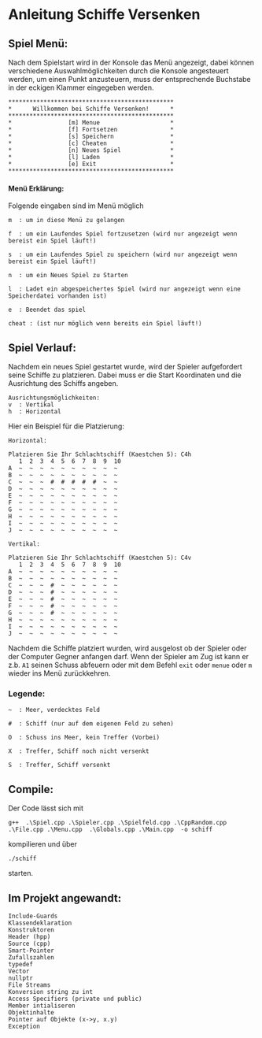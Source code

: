 # Anleitung Schiffe Versenken


## Spiel Menü:
Nach dem Spielstart wird in der Konsole das Menü angezeigt,
dabei können verschiedene Auswahlmöglichkeiten durch die Konsole angesteuert werden,
um einen Punkt anzusteuern, muss der entsprechende Buchstabe in der eckigen Klammer eingegeben werden.
```
***********************************************
*      Willkommen bei Schiffe Versenken!      *
***********************************************
*                [m] Menue                    *
*                [f] Fortsetzen               *
*                [s] Speichern                *
*                [c] Cheaten                  *
*                [n] Neues Spiel              *
*                [l] Laden                    *
*                [e] Exit                     *
***********************************************
```
#### Menü Erklärung: 
Folgende eingaben sind im Menü möglich
```
m  : um in diese Menü zu gelangen

f  : um ein Laufendes Spiel fortzusetzen (wird nur angezeigt wenn bereist ein Spiel läuft!)

s  : um ein Laufendes Spiel zu speichern (wird nur angezeigt wenn bereist ein Spiel läuft!)

n  : um ein Neues Spiel zu Starten

l  : Ladet ein abgespeichertes Spiel (wird nur angezeigt wenn eine Speicherdatei vorhanden ist)

e  : Beendet das spiel

cheat : (ist nur möglich wenn bereits ein Spiel läuft!)
```

## Spiel Verlauf:
Nachdem ein neues Spiel gestartet wurde,
wird der Spieler aufgefordert seine Schiffe zu platzieren.
Dabei muss er die Start Koordinaten und die Ausrichtung des Schiffs angeben. 
```
Ausrichtungsmöglichkeiten:
v  : Vertikal
h  : Horizontal
```
Hier ein Beispiel für die Platzierung:
```
Horizontal:

Platzieren Sie Ihr Schlachtschiff (Kaestchen 5): C4h
   1  2  3  4  5  6  7  8  9  10
A  ~  ~  ~  ~  ~  ~  ~  ~  ~  ~
B  ~  ~  ~  ~  ~  ~  ~  ~  ~  ~
C  ~  ~  ~  #  #  #  #  #  ~  ~
D  ~  ~  ~  ~  ~  ~  ~  ~  ~  ~
E  ~  ~  ~  ~  ~  ~  ~  ~  ~  ~
F  ~  ~  ~  ~  ~  ~  ~  ~  ~  ~
G  ~  ~  ~  ~  ~  ~  ~  ~  ~  ~
H  ~  ~  ~  ~  ~  ~  ~  ~  ~  ~
I  ~  ~  ~  ~  ~  ~  ~  ~  ~  ~
J  ~  ~  ~  ~  ~  ~  ~  ~  ~  ~
```

```
Vertikal:

Platzieren Sie Ihr Schlachtschiff (Kaestchen 5): C4v
   1  2  3  4  5  6  7  8  9  10
A  ~  ~  ~  ~  ~  ~  ~  ~  ~  ~
B  ~  ~  ~  ~  ~  ~  ~  ~  ~  ~
C  ~  ~  ~  #  ~  ~  ~  ~  ~  ~
D  ~  ~  ~  #  ~  ~  ~  ~  ~  ~
E  ~  ~  ~  #  ~  ~  ~  ~  ~  ~
F  ~  ~  ~  #  ~  ~  ~  ~  ~  ~
G  ~  ~  ~  #  ~  ~  ~  ~  ~  ~
H  ~  ~  ~  ~  ~  ~  ~  ~  ~  ~
I  ~  ~  ~  ~  ~  ~  ~  ~  ~  ~
J  ~  ~  ~  ~  ~  ~  ~  ~  ~  ~

```
Nachdem die Schiffe platziert wurden, wird ausgelost ob der Spieler oder der Computer Gegner anfangen darf.
Wenn der Spieler am Zug ist kann er z.b. `A1` seinen Schuss abfeuern oder mit dem Befehl `exit` oder `menue` oder `m` wieder ins Menü zurückkehren.

### Legende: 
```
~  : Meer, verdecktes Feld

#  : Schiff (nur auf dem eigenen Feld zu sehen)

O  : Schuss ins Meer, kein Treffer (Vorbei)

X  : Treffer, Schiff noch nicht versenkt

S  : Treffer, Schiff versenkt
```
## Compile:

Der Code lässt sich mit 

```
g++  .\Spiel.cpp .\Spieler.cpp .\Spielfeld.cpp .\CppRandom.cpp .\File.cpp .\Menu.cpp  .\Globals.cpp .\Main.cpp  -o schiff
```

kompilieren und über
```
./schiff
```
starten.


## Im Projekt angewandt:
```
Include-Guards
Klassendeklaration
Konstruktoren
Header (hpp)
Source (cpp)
Smart-Pointer
Zufallszahlen
typedef
Vector
nullptr
File Streams
Konversion string zu int
Access Specifiers (private und public)
Member intialiseren
Objektinhalte
Pointer auf Objekte (x->y, x.y)
Exception
```

